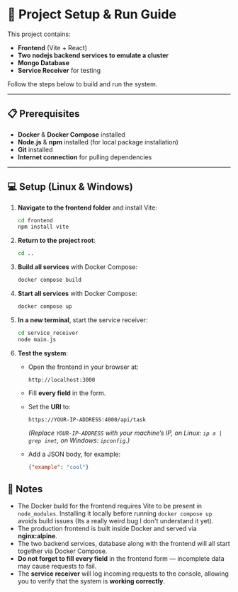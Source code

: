 # 🚀 Project Setup & Run Guide

This project contains:  
- **Frontend** (Vite + React)  
- **Two nodejs backend services to emulate a cluster**  
- **Mongo Database**  
- **Service Receiver** for testing  

Follow the steps below to build and run the system.

---

## 📋 Prerequisites
- **Docker** & **Docker Compose** installed  
- **Node.js** & **npm** installed (for local package installation)  
- **Git** installed  
- **Internet connection** for pulling dependencies

---

## 💻 Setup (Linux & Windows)

1. **Navigate to the frontend folder** and install Vite:
   ```bash
   cd frontend
   npm install vite
   ```

2. **Return to the project root**:

   ```bash
   cd ..
   ```

3. **Build all services** with Docker Compose:

   ```bash
   docker compose build
   ```


4. **Start all services** with Docker Compose:

   ```bash
   docker compose up
   ```

5. **In a new terminal**, start the service receiver:

   ```bash
   cd service_receiver
   node main.js
   ```

6. **Test the system**:

   * Open the frontend in your browser at:

     ```
     http://localhost:3000
     ```
   * Fill **every field** in the form.
   * Set the **URI** to:

     ```
     https://YOUR-IP-ADDRESS:4000/api/task
     ```

     *(Replace `YOUR-IP-ADDRESS` with your machine’s IP, on Linux: `ip a | grep inet`, on Windows: `ipconfig`.)*
   * Add a JSON body, for example:

     ```json
     {"example": "cool"}
     ```


## 📝 Notes

* The Docker build for the frontend requires Vite to be present in `node_modules`. Installing it locally before running `docker compose up` avoids build issues (Its a really weird bug I don't understand it yet).
* The production frontend is built inside Docker and served via **nginx\:alpine**.
* The two backend services, database along with the frontend will all start together via Docker Compose.
* **Do not forget to fill every field** in the frontend form — incomplete data may cause requests to fail.
* The **service receiver** will log incoming requests to the console, allowing you to verify that the system is **working correctly**.

